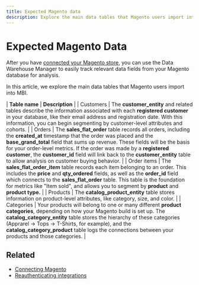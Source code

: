 ```yaml
---
title: Expected Magento data
description: Explore the main data tables that Magento users import into MBI
---
```

# Expected Magento Data

After you have [connected your Magento store](../data-analyst/importing-data/integrations/magento.md), you can use the Data Warehouse Manager to easily track relevant data fields from your Magento database for analysis.

In this article, we explore the main data tables that Magento users import into MBI.

| **Table name** | **Description** |
| Customers | The **customer\_entity** and related tables describe the information associated with each **registered customer** in your database, like their email address and registration date. With this information, you can begin segmenting by customer-level attributes and cohorts. |
| Orders | The **sales\_flat\_order** table records all orders, including the **created\_at** timestamp that the order was placed and the **base\_grand\_total** field that sums up revenue. These fields will be the basis for your order-level metrics. If the order was made by a **registered customer**, the **customer\_id** field will link back to the  **customer\_entity** table to allow analysis on customer buying behavior. |
| Order items | The **sales\_flat\_order\_item** table records each item belonging to an order. This includes the **price** and **qty\_ordered** fields, as well as the **order\_id** field which connects to the **sales\_flat\_order** table. This table is the foundation for metrics like "Item sold", and allows you to segment by **product** and **product type.** |
| Products | The **catalog\_product\_entity** table stores information on product-level attributes, like category, size, and color. |
| Categories | Your products will belong to one or many different **product categories**, depending on how your Magento build is set up. The **catalog\_category\_entity** table stores the hierarchy of these categories (Apprarel -> Tops -> T-Shirts, for example), and the **catalog\_category\_product** table logs the connections between your products and those categories. |

## Related

* [Connecting Magento](../integrations/magento.md)
* [Reauthenticating integrations](https://support.magento.com/hc/en-us/articles/360016733151)

